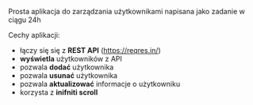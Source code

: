 Prosta aplikacja do zarządzania użytkownikami napisana jako zadanie w ciągu 24h



Cechy aplikacji: 
* łączy się się z <b>REST API</b> (https://reqres.in/)
* <b>wyświetla</b> użytkowników z API
* pozwala <b>dodać</b> użytkownika
* pozwala <b>usunać</b> użytkownika
* pozwala <b>aktualizować</b> informacje o użytkowniku
* korzysta z <b>inifniti scroll</b>
